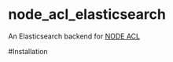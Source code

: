 node_acl_elasticsearch
======================

An Elasticsearch backend for [NODE ACL](https://github.com/OptimalBits/node_acl)

#Installation
